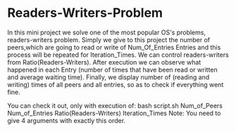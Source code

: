 # Readers-Writers-Problem
In this mini project we solve one of the most popular OS's problems, readers-writers problem. 
Simply we give to this project the number of peers,which are going to read or write of Num_Of_Entries Entries and this process will be repeated for Iteration_Times. We can control readers-writers from Ratio(Readers-Writers). After execution we can observe what happened in each Entry (number of times that have been read or written and average waiting time). Finally, we display number of (reading and writing) times of all peers and all entries, so as to check if everything went fine. 

You can check it out, only with execution of: bash script.sh Num_of_Peers Num_of_Entries Ratio(Readers-Writers) Iteration_Times
Note: You need to give 4 arguments with exactly this order.
